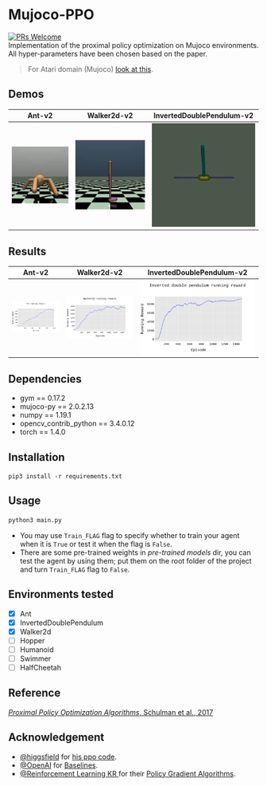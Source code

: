 # Mujoco-PPO
[![PRs Welcome](https://img.shields.io/badge/PRs-welcome-brightgreen.svg?style=flat-square)](http://makeapullrequest.com)  
Implementation of the proximal policy optimization on Mujoco environments. All hyper-parameters have been chosen based on the paper.
> For Atari domain (Mujoco) [look at this](https://github.com/alirezakazemipour/Proximal-Policy-Optimization).  

## Demos
Ant-v2| Walker2d-v2| InvertedDoublePendulum-v2
:-----------------------:|:-----------------------:|:-----------------------:|
![](Demos/Ant.gif)| ![](Demos/Walker2d.gif)| ![](Demos/InvertedDoublePendulum.gif)

## Results
Ant-v2| Walker2d-v2| InvertedDoublePendulum-v2
:-----------------------:|:-----------------------:|:-----------------------:|
![](Results/Ant.png)| ![](Results/Walker2d.png)| ![](Results/InvertedDoublePendulum.png)

## Dependencies
- gym == 0.17.2
- mujoco-py == 2.0.2.13
- numpy == 1.19.1
- opencv_contrib_python == 3.4.0.12
- torch == 1.4.0

## Installation
```shell
pip3 install -r requirements.txt
```
## Usage
```bash
python3 main.py
```
- You may use `Train_FLAG` flag to specify whether to train your agent when it is `True` or test it when the flag is `False`.  
- There are some pre-trained weights in _pre-trained models_ dir, you can test the agent by using them; put them on the root folder of the project and turn `Train_FLAG` flag to `False`.


## Environments tested
- [x] Ant
- [x] InvertedDoublePendulum
- [x]  Walker2d
- [ ]  Hopper
- [ ]  Humanoid
- [ ]  Swimmer
- [ ]  HalfCheetah  

## Reference
[_Proximal Policy Optimization Algorithms_, Schulman et al., 2017](https://arxiv.org/abs/1707.06347)  

## Acknowledgement
- [@higgsfield](https://github.com/higgsfield) for [his ppo code](https://github.com/higgsfield/RL-Adventure-2/blob/master/3.ppo.ipynb).  
- [@OpenAI](https://github.com/openai) for [Baselines](https://github.com/openai/baselines). 
- [@Reinforcement Learning KR ](https://github.com/reinforcement-learning-kr) for their [Policy Gradient Algorithms](https://github.com/reinforcement-learning-kr/pg_travel).